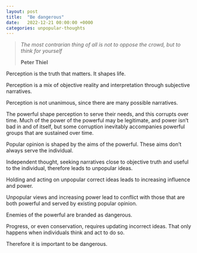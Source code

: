 ```yaml
---
layout: post
title:  "Be dangerous"
date:   2022-12-21 00:00:00 +0000
categories: unpopular-thoughts
---
```


> *The most contrarian thing of all is not to oppose the crowd, but to think for yourself*
> 
> **Peter Thiel**

Perception is the truth that matters.  It shapes life.

Perception is a mix of objective reality and interpretation through subjective narratives. 

Perception is not unanimous, since there are many possible narratives.

The powerful shape perception to serve their needs, and this corrupts over time.  Much of the power of the powerful may be legitimate, and power isn’t bad in and of itself, but some corruption inevitably accompanies powerful groups that are sustained over time.

Popular opinion is shaped by the aims of the powerful.  These aims don’t always serve the individual.

Independent thought, seeking narratives close to objective truth and useful to the individual, therefore leads to unpopular ideas. 

Holding and acting on unpopular correct ideas leads to increasing influence and power. 

Unpopular views and increasing power lead to conflict with those that are both powerful and served by existing popular opinion. 

Enemies of the powerful are branded as dangerous. 

Progress, or even conservation, requires updating incorrect ideas.  That only happens when individuals think and act to do so.

Therefore it is important to be dangerous. 

